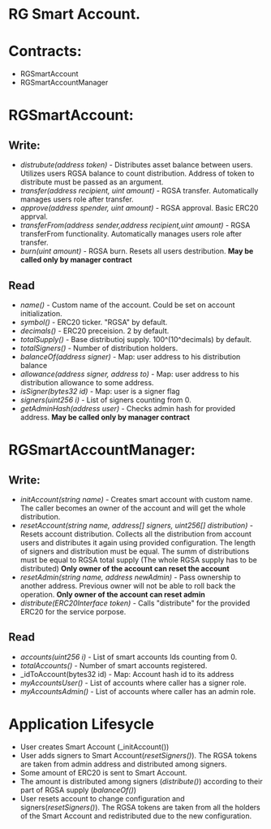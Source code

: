 RG Smart Account.
=========

# Contracts:
- RGSmartAccount
- RGSmartAccountManager


# RGSmartAccount:
## Write:
- _distrubute(address token)_ - Distributes asset balance between users. Utilizes users RGSA balance to count distribution. Address of token to distribute must be passed as an argument.
- _transfer(address recipient, uint amount)_ - RGSA transfer. Automatically manages users role after transfer. 
- _approve(address spender, uint amount)_ - RGSA approval. Basic ERC20 apprval.
- _transferFrom(address sender,address recipient,uint amount)_ - RGSA transferFrom functionality. Automatically manages users role after transfer.
- _burn(uint amount)_ - RGSA burn. Resets all users destribution. **May be called only by manager contract**

## Read
- _name()_ - Custom name of the account. Could be set on account initialization.
- _symbol()_ - ERC20 ticker. "RGSA" by default.
- _decimals()_ - ERC20 preceision. 2 by default.
- _totalSupply()_ - Base distributioj supply. 100^(10^decimals) by default.
- _totalSigners()_ - Number of distribution holders.
- _balanceOf(address signer)_ - Map: user address to his distribution balance
- _allowance(address signer, address to)_ - Map: user address to his distribution allowance to some address.
- _isSigner(bytes32 id)_ - Map: user is a signer flag
- _signers(uint256 i)_ - List of signers counting from 0.
- _getAdminHash(address user)_ - Checks admin hash for provided address. **May be called only by manager contract**


# RGSmartAccountManager:
## Write:
- _initAccount(string name)_ - Creates smart account with custom name. The caller becomes an owner of the account and will get the whole distribution.
- _resetAccount(string name, address[] signers, uint256[] distribution)_ - Resets account distribution. Collects all the distribution from account users and distributes it again using provided configuration. The length of signers and distribution must be equal. The summ of distributions must be equal to RGSA total supply (The whole RGSA supply has to be distributed) **Only owner of the account can reset the account**
- _resetAdmin(string name, address newAdmin)_ - Pass ownership to another address. Previous owner will not be able to roll back the operation. **Only owner of the account can reset admin**
- _distribute(ERC20Interface token)_ - Calls "distribute" for the provided ERC20 for the service porpose.

## Read
- _accounts(uint256 i)_ - List of smart accounts Ids counting from 0.
- _totalAccounts()_ - Number of smart accounts registered.
- _idToAccount(bytes32 id) - Map: Account hash id to its address
- _myAccountsUser()_ - List of accounts where caller has a signer role.
- _myAccountsAdmin()_ - List of accounts where caller has an admin role.


# Application Lifesycle
- User creates Smart Account (_initAccount())
- User adds signers to Smart Account(_resetSigners()_). The RGSA tokens are taken from admin address and distributed among signers.
- Some amount of ERC20 is sent to Smart Account.
- The amount is distributed among signers (_distribute()_) according to their part of RGSA supply (_balanceOf()_)
- User resets account to change configuration and signers(_resetSigners()_). The RGSA tokens are taken from all the holders of the Smart Account and redistributed due to the new configuration.



